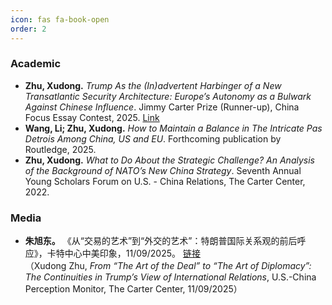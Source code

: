 ```yaml
---
icon: fas fa-book-open
order: 2
---
```


<section>
  <h3>Academic</h3>
  <ul>
    <li>
      <strong>Zhu, Xudong.</strong>
      <em>Trump As the (In)advertent Harbinger of a New Transatlantic Security Architecture: Europe’s Autonomy as a Bulwark Against Chinese Influence</em>.
      Jimmy Carter Prize (Runner-up), China Focus Essay Contest, 2025.
      <a href="https://uscnpm.org/2025/08/12/europe-autonomy-against-chinese-influence/" target="_blank" rel="noopener">Link</a>
    </li>
    <li>
      <strong>Wang, Li; Zhu, Xudong.</strong>
      <em>How to Maintain a Balance in The Intricate Pas Detrois Among China, US and EU</em>.
      Forthcoming publication by Routledge, 2025.
    </li>
    <li>
      <strong>Zhu, Xudong.</strong>
      <em>What to Do About the Strategic Challenge? An Analysis of the Background of NATO’s New China Strategy</em>.
      Seventh Annual Young Scholars Forum on U.S. - China Relations, The Carter Center, 2022.
    </li>
  </ul>

  <h3>Media</h3>
  <ul>
    <li>
      <strong>朱旭东。</strong>
      《从“交易的艺术”到“外交的艺术”：特朗普国际关系观的前后呼应》，卡特中心中美印象，11/09/2025。
      <a href="https://zmyx.info/on-trump-interview-with-playboy-in-1990/" target="_blank" rel="noopener">链接</a><br>
      （Xudong Zhu, <em>From “The Art of the Deal” to “The Art of Diplomacy”: The Continuities in Trump’s View of International Relations</em>, U.S.-China Perception Monitor, The Carter Center, 11/09/2025）
    </li>
  </ul>
</section>
